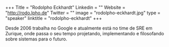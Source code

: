 +++
Title = "Rodolpho Eckhardt"
Linkedin = ""
Website = "http://rodo.lpho.de"
Twitter = ""
image = "rodolpho-eckhardt.jpg"
type = "speaker"
linktitle = "rodolpho-eckhardt"
+++

Desde 2006 trabalha no Google e atualmente está no time de SRE em Zurique, onde passa o seu tempo projetando, implementando e filosofando sobre sistemas para o futuro.